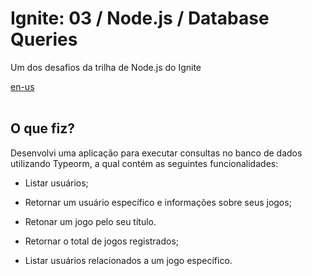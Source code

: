 <div valing="top">
  <h1>Ignite: 03 / Node.js / Database Queries</h1>
  <p>Um dos desafios da trilha de Node.js do Ignite</p>
  <nav>
    <div id="repository-buttons"/>
    <a class="navigation-link disabled" href="https://github.com/L-Marcel/ignite-03-nodejs-database-queries/blob/master/README.en-US.md" target="__blank__">
      en-us
    </a>
  </nav>
</div>

<br/>

<div id="grid">
  <div id="grid-item">
    <h2>O que <span>fiz</span>?</h2>
    <p>Desenvolvi uma aplicação para executar consultas no banco de dados utilizando Typeorm, a qual contém as seguintes funcionalidades:</p>
    <ul>
      <li id="checked"><p>Listar usuários;</p></li>
      <li id="checked"><p>Retornar um usuário específico e informações sobre seus jogos;</p></li>
      <li id="checked"><p>Retonar um jogo pelo seu título.</p></li>
      <li id="checked"><p>Retornar o total de jogos registrados;</p></li>
      <li id="checked"><p>Listar usuários relacionados a um jogo específico.</p></li>
    </ul>
  </div>
</div>